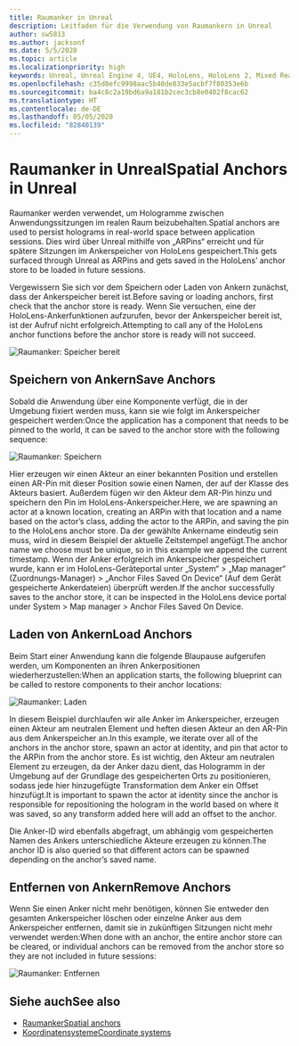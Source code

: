 ```yaml
---
title: Raumanker in Unreal
description: Leitfaden für die Verwendung von Raumankern in Unreal
author: sw5813
ms.author: jacksonf
ms.date: 5/5/2020
ms.topic: article
ms.localizationpriority: high
keywords: Unreal, Unreal Engine 4, UE4, HoloLens, HoloLens 2, Mixed Reality, Entwicklung, Features, Dokumentation, Leitfäden, Hologramme, Raumanker
ms.openlocfilehash: c35d8efc9998aac5b40de833e5acbf7f80353e6b
ms.sourcegitcommit: ba4c8c2a19bd6a9a181b2cec3cb8e0402f8cac62
ms.translationtype: HT
ms.contentlocale: de-DE
ms.lasthandoff: 05/05/2020
ms.locfileid: "82840139"
---
```

# <a name="spatial-anchors-in-unreal"></a><span data-ttu-id="8d31c-104">Raumanker in Unreal</span><span class="sxs-lookup"><span data-stu-id="8d31c-104">Spatial Anchors in Unreal</span></span>

<span data-ttu-id="8d31c-105">Raumanker werden verwendet, um Hologramme zwischen Anwendungssitzungen im realen Raum beizubehalten.</span><span class="sxs-lookup"><span data-stu-id="8d31c-105">Spatial anchors are used to persist holograms in real-world space between application sessions.</span></span>  <span data-ttu-id="8d31c-106">Dies wird über Unreal mithilfe von „ARPins“ erreicht und für spätere Sitzungen im Ankerspeicher von HoloLens gespeichert.</span><span class="sxs-lookup"><span data-stu-id="8d31c-106">This gets surfaced through Unreal as ARPins and gets saved in the HoloLens’ anchor store to be loaded in future sessions.</span></span> 

<span data-ttu-id="8d31c-107">Vergewissern Sie sich vor dem Speichern oder Laden von Ankern zunächst, dass der Ankerspeicher bereit ist.</span><span class="sxs-lookup"><span data-stu-id="8d31c-107">Before saving or loading anchors, first check that the anchor store is ready.</span></span>  <span data-ttu-id="8d31c-108">Wenn Sie versuchen, eine der HoloLens-Ankerfunktionen aufzurufen, bevor der Ankerspeicher bereit ist, ist der Aufruf nicht erfolgreich.</span><span class="sxs-lookup"><span data-stu-id="8d31c-108">Attempting to call any of the HoloLens anchor functions before the anchor store is ready will not succeed.</span></span>  

![Raumanker: Speicher bereit](images/unreal-spatialanchors-store-ready.PNG)

## <a name="save-anchors"></a><span data-ttu-id="8d31c-110">Speichern von Ankern</span><span class="sxs-lookup"><span data-stu-id="8d31c-110">Save Anchors</span></span>

<span data-ttu-id="8d31c-111">Sobald die Anwendung über eine Komponente verfügt, die in der Umgebung fixiert werden muss, kann sie wie folgt im Ankerspeicher gespeichert werden:</span><span class="sxs-lookup"><span data-stu-id="8d31c-111">Once the application has a component that needs to be pinned to the world, it can be saved to the anchor store with the following sequence:</span></span> 

![Raumanker: Speichern](images/unreal-spatialanchors-save.PNG)

<span data-ttu-id="8d31c-113">Hier erzeugen wir einen Akteur an einer bekannten Position und erstellen einen AR-Pin mit dieser Position sowie einen Namen, der auf der Klasse des Akteurs basiert. Außerdem fügen wir den Akteur dem AR-Pin hinzu und speichern den Pin im HoloLens-Ankerspeicher.</span><span class="sxs-lookup"><span data-stu-id="8d31c-113">Here, we are spawning an actor at a known location, creating an ARPin with that location and a name based on the actor’s class, adding the actor to the ARPin, and saving the pin to the HoloLens anchor store.</span></span>  <span data-ttu-id="8d31c-114">Da der gewählte Ankername eindeutig sein muss, wird in diesem Beispiel der aktuelle Zeitstempel angefügt.</span><span class="sxs-lookup"><span data-stu-id="8d31c-114">The anchor name we choose must be unique, so in this example we append the current timestamp.</span></span>  <span data-ttu-id="8d31c-115">Wenn der Anker erfolgreich im Ankerspeicher gespeichert wurde, kann er im HoloLens-Geräteportal unter „System“ > „Map manager“ (Zuordnungs-Manager) > „Anchor Files Saved On Device“ (Auf dem Gerät gespeicherte Ankerdateien) überprüft werden.</span><span class="sxs-lookup"><span data-stu-id="8d31c-115">If the anchor successfully saves to the anchor store, it can be inspected in the HoloLens device portal under System > Map manager > Anchor Files Saved On Device.</span></span> 

## <a name="load-anchors"></a><span data-ttu-id="8d31c-116">Laden von Ankern</span><span class="sxs-lookup"><span data-stu-id="8d31c-116">Load Anchors</span></span>

<span data-ttu-id="8d31c-117">Beim Start einer Anwendung kann die folgende Blaupause aufgerufen werden, um Komponenten an ihren Ankerpositionen wiederherzustellen:</span><span class="sxs-lookup"><span data-stu-id="8d31c-117">When an application starts, the following blueprint can be called to restore components to their anchor locations:</span></span>

![Raumanker: Laden](images/unreal-spatialanchors-load.PNG)

<span data-ttu-id="8d31c-119">In diesem Beispiel durchlaufen wir alle Anker im Ankerspeicher, erzeugen einen Akteur am neutralen Element und heften diesen Akteur an den AR-Pin aus dem Ankerspeicher an.</span><span class="sxs-lookup"><span data-stu-id="8d31c-119">In this example, we iterate over all of the anchors in the anchor store, spawn an actor at identity, and pin that actor to the ARPin from the anchor store.</span></span>  <span data-ttu-id="8d31c-120">Es ist wichtig, den Akteur am neutralen Element zu erzeugen, da der Anker dazu dient, das Hologramm in der Umgebung auf der Grundlage des gespeicherten Orts zu positionieren, sodass jede hier hinzugefügte Transformation dem Anker ein Offset hinzufügt.</span><span class="sxs-lookup"><span data-stu-id="8d31c-120">It is important to spawn the actor at identity since the anchor is responsible for repositioning the hologram in the world based on where it was saved, so any transform added here will add an offset to the anchor.</span></span> 

<span data-ttu-id="8d31c-121">Die Anker-ID wird ebenfalls abgefragt, um abhängig vom gespeicherten Namen des Ankers unterschiedliche Akteure erzeugen zu können.</span><span class="sxs-lookup"><span data-stu-id="8d31c-121">The anchor ID is also queried so that different actors can be spawned depending on the anchor’s saved name.</span></span> 

## <a name="remove-anchors"></a><span data-ttu-id="8d31c-122">Entfernen von Ankern</span><span class="sxs-lookup"><span data-stu-id="8d31c-122">Remove Anchors</span></span> 

<span data-ttu-id="8d31c-123">Wenn Sie einen Anker nicht mehr benötigen, können Sie entweder den gesamten Ankerspeicher löschen oder einzelne Anker aus dem Ankerspeicher entfernen, damit sie in zukünftigen Sitzungen nicht mehr verwendet werden:</span><span class="sxs-lookup"><span data-stu-id="8d31c-123">When done with an anchor, the entire anchor store can be cleared, or individual anchors can be removed from the anchor store so they are not included in future sessions:</span></span> 

![Raumanker: Entfernen](images/unreal-spatialanchors-remove.PNG)

## <a name="see-also"></a><span data-ttu-id="8d31c-125">Siehe auch</span><span class="sxs-lookup"><span data-stu-id="8d31c-125">See also</span></span>
* [<span data-ttu-id="8d31c-126">Raumanker</span><span class="sxs-lookup"><span data-stu-id="8d31c-126">Spatial anchors</span></span>](spatial-anchors.md)
* [<span data-ttu-id="8d31c-127">Koordinatensysteme</span><span class="sxs-lookup"><span data-stu-id="8d31c-127">Coordinate systems</span></span>](coordinate-systems.md)
